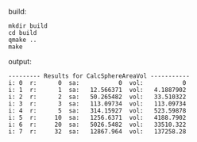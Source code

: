 build:
 
    mkdir build
    cd build
    qmake ..
    make
    
output:

    --------- Results for CalcSphereAreaVol -----------
    i: 0  r:      0  sa:           0  vol:           0
    i: 1  r:      1  sa:   12.566371  vol:   4.1887902
    i: 2  r:      2  sa:   50.265482  vol:   33.510322
    i: 3  r:      3  sa:   113.09734  vol:   113.09734
    i: 4  r:      5  sa:   314.15927  vol:   523.59878
    i: 5  r:     10  sa:   1256.6371  vol:   4188.7902
    i: 6  r:     20  sa:   5026.5482  vol:   33510.322
    i: 7  r:     32  sa:   12867.964  vol:   137258.28
